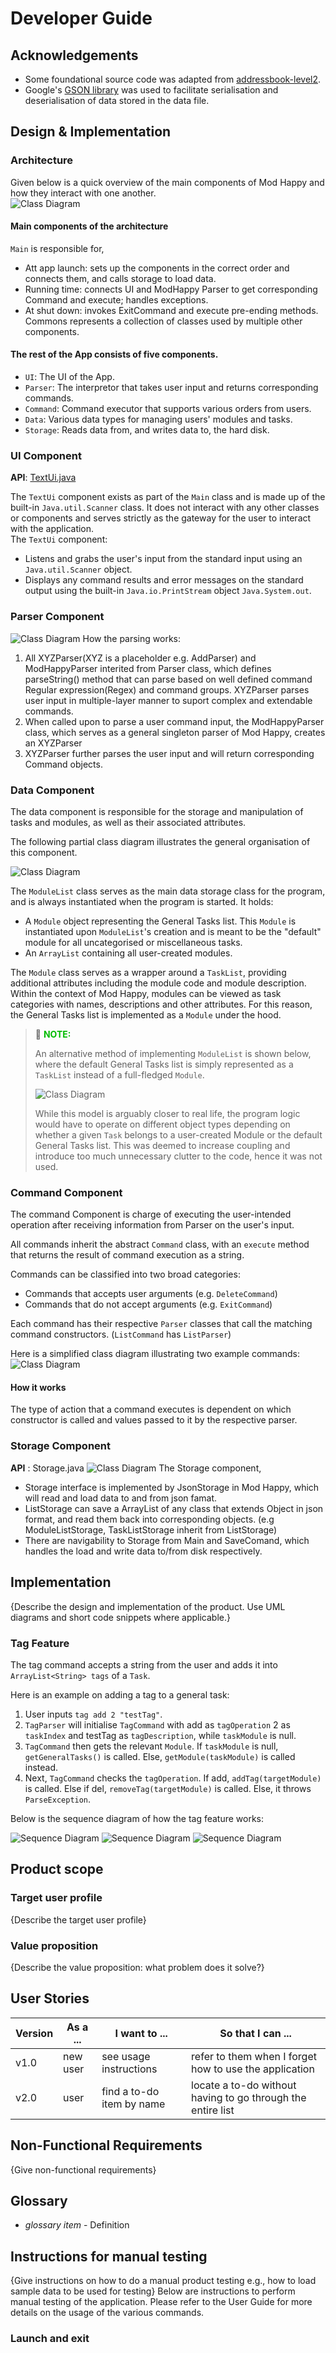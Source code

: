# Developer Guide

## Acknowledgements

- Some foundational source code was adapted from [addressbook-level2](https://github.com/se-edu/addressbook-level2).
- Google's [GSON library](https://github.com/google/gson) was used to facilitate serialisation and deserialisation of data stored in the data file.

## Design & Implementation
### Architecture
Given below is a quick overview of the main components of Mod Happy and how they interact with one another.  
![Class Diagram](http://www.plantuml.com/plantuml/proxy?src=https://raw.githubusercontent.com/AY2122S2-CS2113T-T10-3/tp/master/docs/Components.puml)
#### Main components of the architecture

`Main`  is responsible for,
* Att app launch: sets up the components in the correct order and connects them, and calls storage to load data.
* Running time: connects UI and ModHappy Parser to get corresponding Command and execute; handles exceptions.
* At shut down: invokes ExitCommand and execute pre-ending methods.
  Commons represents a collection of classes used by multiple other components.

#### The rest of the App consists of five components.

* `UI`: The UI of the App.
* `Parser`: The interpretor that takes user input and returns corresponding commands.
* `Command`: Command executor that supports various orders from users.
* `Data`: Various data types for managing users' modules and tasks.
* `Storage`: Reads data from, and writes data to, the hard disk.

### UI Component
**API**: [TextUi.java](https://github.com/AY2122S2-CS2113T-T10-3/tp/tree/master/src/main/java/seedu/duke/ui/TextUi.java) <br>

The `TextUi` component exists as part of the `Main` class and is made up of the built-in `Java.util.Scanner` class.
It does not interact with any other classes or components and serves strictly as the gateway for the
user to interact with the application.
<br>
The `TextUi` component:
- Listens and grabs the user's input from the standard input using an `Java.util.Scanner` object.
- Displays any command results and error messages on the standard output using the built-in `Java.io.PrintStream` object `Java.System.out`.

### Parser Component
![Class Diagram](http://www.plantuml.com/plantuml/proxy?src=https://raw.githubusercontent.com/AY2122S2-CS2113T-T10-3/tp/master/docs/Parser.puml)
How the parsing works:
1. All XYZParser(XYZ is a placeholder e.g.  AddParser) and ModHappyParser interited from Parser class, which defines parseString() method that can parse based on well defined command Regular expression(Regex) and command groups. XYZParser parses user input in multiple-layer manner to suport complex and extendable commands.
2. When called upon to parse a user command input, the ModHappyParser class, which serves as a general singleton parser of Mod Happy,  creates an XYZParser
3. XYZParser further parses the user input and will return corresponding Command objects.
### Data Component

The data component is responsible for the storage and manipulation of tasks and modules, as well as their associated attributes.

The following partial class diagram illustrates the general organisation of this component.

![Class Diagram](http://www.plantuml.com/plantuml/proxy?src=https://raw.githubusercontent.com/AY2122S2-CS2113T-T10-3/tp/master/docs/Data.puml)

The `ModuleList` class serves as the main data storage class for the program, and is always instantiated when the program is started. It holds:
* A `Module` object representing the General Tasks list. This `Module` is instantiated upon `ModuleList`'s creation and is meant to be the "default" module for all uncategorised or miscellaneous tasks.
* An `ArrayList` containing all user-created modules.

The `Module` class serves as a wrapper around a `TaskList`, providing additional attributes including the module code and module description. Within the context of Mod Happy, modules can be viewed as task categories with names, descriptions and other attributes. For this reason, the General Tasks list is implemented as a `Module` under the hood.

> 📔 <span style="color:#00bb00">**NOTE:**</span>
>
> An alternative method of implementing `ModuleList` is shown below, where the default General Tasks
list is simply represented as a `TaskList` instead of a full-fledged `Module`.
>
> ![Class Diagram](http://www.plantuml.com/plantuml/proxy?src=https://raw.githubusercontent.com/AY2122S2-CS2113T-T10-3/tp/master/docs/DataAlternative.puml)
>
> While this model is arguably closer to real life, the program logic would have to operate on different object types depending on whether a given `Task` belongs to a user-created Module or the default General Tasks list. This was deemed to increase coupling and introduce too much unnecessary clutter to the code, hence it was not used.

### Command Component

The command Component is charge of executing the user-intended operation after receiving information from Parser on the user's input.  

All commands inherit the abstract `Command` class, with an `execute` method that returns the result of command execution as a string. 

Commands can be classified into two broad categories:
- Commands that accepts user arguments (e.g. `DeleteCommand`)
- Commands that do not accept arguments (e.g. `ExitCommand`)

Each command has their respective `Parser` classes that call the matching command constructors. (`ListCommand` has `ListParser`)

Here is a simplified class diagram illustrating two example commands:  
![Class Diagram](http://www.plantuml.com/plantuml/proxy?src=https://raw.githubusercontent.com/ngys117/tp/branch-PR-DeveloperGuide/docs/CommandClassDiagram.puml)

#### How it works
The type of action that a command executes is dependent on which constructor is called and values passed to it by the respective parser.

### Storage Component
**API** : Storage.java
![Class Diagram](http://www.plantuml.com/plantuml/proxy?src=https://raw.githubusercontent.com/AY2122S2-CS2113T-T10-3/tp/master/docs/Storage.puml)
The Storage component,
* Storage interface is implemented by JsonStorage in Mod Happy, which will read and load data to and from json famat.
* ListStorage can save a ArrayList of any class that extends Object in json format, and read them back into corresponding objects. (e.g ModuleListStorage, TaskListStorage inherit from ListStorage)
* There are navigability to Storage from Main and SaveComand, which handles the load and write data to/from disk respectively.

## Implementation

{Describe the design and implementation of the product. Use UML diagrams and short code snippets where applicable.}

### Tag Feature

The tag command accepts a string from the user and adds it into `ArrayList<String> tags` of a `Task`.  

Here is an example on adding a tag to a general task:  
1. User inputs `tag add 2 "testTag"`. 
2. `TagParser` will initialise `TagCommand` with add as `tagOperation` 2 as `taskIndex` and testTag as `tagDescription`, while `taskModule` is null.
3. `TagCommand` then gets the relevant `Module`. If `taskModule` is null, `getGeneralTasks()` is called. Else, `getModule(taskModule)` is called instead.
4. Next, `TagCommand` checks the `tagOperation`. If add, `addTag(targetModule)` is called. Else if del, `removeTag(targetModule)` is called. Else, it throws `ParseException`.

Below is the sequence diagram of how the tag feature works:

![Sequence Diagram](http://www.plantuml.com/plantuml/proxy?src=https://raw.githubusercontent.com/AY2122S2-CS2113T-T10-3/tp/master/docs/TagSeqDiagram/Tag.puml)
![Sequence Diagram](http://www.plantuml.com/plantuml/proxy?src=https://raw.githubusercontent.com/AY2122S2-CS2113T-T10-3/tp/master/docs/TagSeqDiagram/GetModule.puml)
![Sequence Diagram](http://www.plantuml.com/plantuml/proxy?src=https://raw.githubusercontent.com/AY2122S2-CS2113T-T10-3/tp/master/docs/TagSeqDiagram/CheckAndRunTagOperation.puml)

## Product scope
### Target user profile

{Describe the target user profile}

### Value proposition

{Describe the value proposition: what problem does it solve?}

## User Stories

|Version| As a ... | I want to ... | So that I can ...|
|--------|----------|---------------|------------------|
|v1.0|new user|see usage instructions|refer to them when I forget how to use the application|
|v2.0|user|find a to-do item by name|locate a to-do without having to go through the entire list|

## Non-Functional Requirements

{Give non-functional requirements}

## Glossary

* *glossary item* - Definition

## Instructions for manual testing

{Give instructions on how to do a manual product testing e.g., how to load sample data to be used for testing}
Below are instructions to perform manual testing of the application. Please refer to the User Guide for more details on the usage of the various commands.

### Launch and exit


